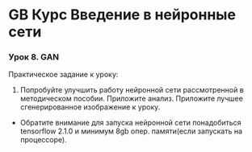 # GB Курс Введение в нейронные сети

### Урок 8. GAN

Практическое задание к уроку:
1. Попробуйте улучшить работу нейронной сети рассмотренной в методическом пособии. 
Приложите анализ. Приложите лучшее сгенерированное изображение к уроку.  
* Обратите внимание для запуска нейронной сети понадобиться tensorflow 2.1.0 и минимум 8gb опер. памяти(если запускать на процессоре).



